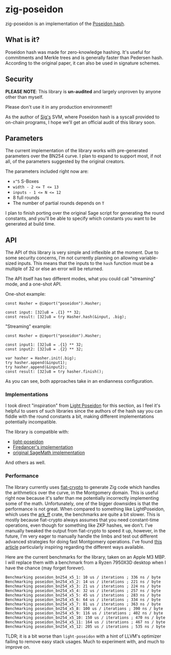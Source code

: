 # zig-poseidon

zig-poseidon is an implementation of the [Poseidon hash](https://eprint.iacr.org/2019/458).

## What is it?

Poseidon hash was made for zero-knowledge hashing. It's useful for commitments and Merkle trees and is generally faster than Pedersen hash. According to the original paper, it can also be used in signature schemes.

## Security 

**PLEASE NOTE**: This library is **un-audited** and largely unproven by anyone other than myself. 

Please don't use it in any production environment!!

As the author of [Sig's](https://github.com/Syndica/sig) SVM, where Poseidon hash is a syscall provided to on-chain programs, I hope we'll get an official audit of this library soon.

## Parameters

The current implementation of the library works with pre-generated parameters over the BN254 curve. I plan to expand to support most, if not all, of the parameters suggested by the original creators.

The parameters included right now are:
- `x^5` S-Boxes
- `width - 2 <= T <= 13`
- `inputs - 1 <= N <= 12`
- 8 full rounds
- The number of partial rounds depends on `T`

I plan to finish porting over the original Sage script for generating the round constants, and you'll be able to specify which constants you want to be generated at build time.

## API

The API of this library is very simple and inflexible at the moment. Due to some security concerns, I'm not currently planning on allowing variable-sized inputs. This means that the inputs to the `hash` function must be a multiple of 32 or else an error will be returned.

The API itself has two different modes, what you could call "streaming" mode, and a one-shot API.

One-shot example:
```zig
const Hasher = @import("poseidon").Hasher;

const input: [32]u8 = .{1} ** 32;
const result: [32]u8 = try Hasher.hash(&input, .big);
```

"Streaming" example:
```zig
const Hasher = @import("poseidon").Hasher;

const input1: [32]u8 = .{1} ** 32;
const input2: [32]u8 = .{2} ** 32;

var hasher = Hasher.init(.big);
try hasher.append(&input1);
try hasher.append(&input2);
const result: [32]u8 = try hasher.finish();
```

As you can see, both approaches take in an endianness configuration.

### Implementations

I took direct "inspiration" from [Light Poseidon](https://github.com/Lightprotocol/light-poseidon?tab=readme-ov-file#implementation) for this section, as I feel it's helpful to users of such libraries since the authors of the hash say you can fiddle with the round constants a bit, making different implementations potentially incompatible.

The library is compatible with:
- [light-poseidon](https://github.com/Lightprotocol/light-poseidon)
- [Firedancer's implementation](https://github.com/firedancer-io/firedancer/tree/39fbaa898c4b99b64d452ae3cadb3ee2a6db7269/src/ballet/bn254)
- [original SageMath implementation](https://extgit.iaik.tugraz.at/krypto/hadeshash/-/tree/master/)

And others as well.

### Performance

The library currently uses [fiat-crypto](https://github.com/mit-plv/fiat-crypto) to generate Zig code which handles the arithmetics over the curve, in the Montgomery domain. This is useful right now because it's safer than me potentially incorrectly implementing some of the math. Unfortunately, one of the bigger downsides is that the performance is not great. When compared to something like LightPoseidon, which uses the [ark_ff](https://docs.rs/ark-ff/latest/ark_ff/) crate, the benchmarks are quite a bit slower. This is mostly because fiat-crypto always assumes that you need constant-time operations, even though for something like ZKP hashes, we don't. I've manually tweaked the output from fiat-crypto to speed it up, however, in the future, I'm very eager to manually handle the limbs and test out different advanced strategies for doing fast Montgomery operations. I've found [this article](https://baincapitalcrypto.com/optimizing-montgomery-multiplication-in-webassembly/) particularly inspiring regarding the different ways available.

Here are the current benchmarks for the library, taken on an Apple M3 MBP. I will replace them with a benchmark from a Ryzen 7950X3D desktop when I have the chance (may forget forever).
```
Benchmarking poseidon_bn254_x5_1: 10 us / iterations ; 336 ns / byte
Benchmarking poseidon_bn254_x5_2: 14 us / iterations ; 221 ns / byte
Benchmarking poseidon_bn254_x5_3: 21 us / iterations ; 224 ns / byte
Benchmarking poseidon_bn254_x5_4: 32 us / iterations ; 257 ns / byte
Benchmarking poseidon_bn254_x5_5: 45 us / iterations ; 283 ns / byte
Benchmarking poseidon_bn254_x5_6: 64 us / iterations ; 334 ns / byte
Benchmarking poseidon_bn254_x5_7: 81 us / iterations ; 363 ns / byte
Benchmarking poseidon_bn254_x5_8: 100 us / iterations ; 390 ns / byte
Benchmarking poseidon_bn254_x5_9: 116 us / iterations ; 402 ns / byte
Benchmarking poseidon_bn254_x5_10: 150 us / iterations ; 470 ns / byte
Benchmarking poseidon_bn254_x5_11: 164 us / iterations ; 467 ns / byte
Benchmarking poseidon_bn254_x5_12: 205 us / iterations ; 535 ns / byte
```

TLDR; it is a bit worse than `light-poseidon` with a hint of LLVM's optimizer failing to remove easy stack usages. Much to experiment with, and much to improve on.

